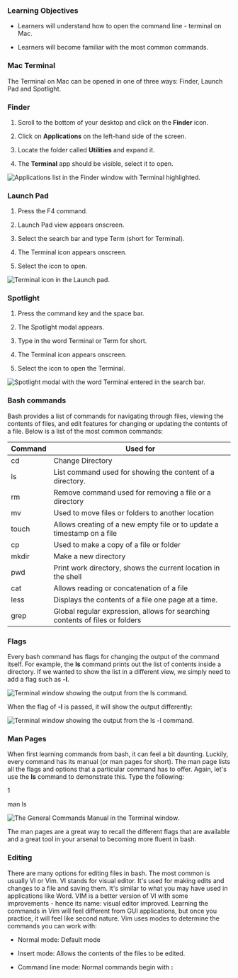 ### Learning Objectives

- Learners will understand how to open the command line - terminal on Mac.
    
- Learners will become familiar with the most common commands.
    

### Mac Terminal

The Terminal on Mac can be opened in one of three ways: Finder, Launch Pad and Spotlight.

### Finder

1. Scroll to the bottom of your desktop and click on the **Finder** icon.
    
2. Click on **Applications** on the left-hand side of the screen.
    
3. Locate the folder called **Utilities** and expand it.
    
4. The **Terminal** app should be visible, select it to open.
    

![Applications list in the Finder window with Terminal highlighted.](https://d3c33hcgiwev3.cloudfront.net/imageAssetProxy.v1/QH0lo3WeSly9JaN1nppcVw_f386b10cab3a406e8ac07a6c1ca941e1_Using-Bash-on-Mac-terminal_1.png?expiry=1704326400000&hmac=ZBgyptZ1CoCRZ-o-co5xfxGW49JWvOkycLGwZ0Shs1o)

### Launch Pad

1. Press the F4 command.
    
2. Launch Pad view appears onscreen.
    
3. Select the search bar and type Term (short for Terminal).
    
4. The Terminal icon appears onscreen.
    
5. Select the icon to open.
    

![Terminal icon in the Launch pad.](https://d3c33hcgiwev3.cloudfront.net/imageAssetProxy.v1/WrZfWEcRQL22X1hHEfC9vw_08ce27473c8244409b3195f5d3b572e1_Using-Bash-on-Mac-terminal_2.png?expiry=1704326400000&hmac=FncHegrRuAqO4qiEezzcKVqNELrAOH1V27FG1kcHxXA)

### Spotlight

1. Press the command key and the space bar.
    
2. The Spotlight modal appears.
    
3. Type in the word Terminal or Term for short.
    
4. The Terminal icon appears onscreen.
    
5. Select the icon to open the Terminal.
    

![Spotlight modal with the word Terminal entered in the search bar.](https://d3c33hcgiwev3.cloudfront.net/imageAssetProxy.v1/oKjU5X6WR2mo1OV-lqdprg_fe9cc4ac098244678b55a37539d8c0e1_Using-Bash-on-Mac-terminal_3.png?expiry=1704326400000&hmac=oEYt8IFHk_P-nkQaZfAw3XE0gXMbj3auvBh8m4bbCss)

### Bash commands

Bash provides a list of commands for navigating through files, viewing the contents of files, and edit features for changing or updating the contents of a file. Below is a list of the most common commands:

|**Command**|**Used for**|
|---|---|
|cd|Change Directory|
|ls|List command used for showing the content of a directory.|
|rm|Remove command used for removing a file or a directory|
|mv|Used to move files or folders to another location|
|touch|Allows creating of a new empty file or to update a timestamp on a file|
|cp|Used to make a copy of a file or folder|
|mkdir|Make a new directory|
|pwd|Print work directory, shows the current location in the shell|
|cat|Allows reading or concatenation of a file|
|less|Displays the contents of a file one page at a time.|
|grep|Global regular expression, allows for searching contents of files or folders|

### Flags

Every bash command has flags for changing the output of the command itself. For example, the **ls** command prints out the list of contents inside a directory. If we wanted to show the list in a different view, we simply need to add a flag such as **-l**.

![Terminal window showing the output from the ls command.](https://d3c33hcgiwev3.cloudfront.net/imageAssetProxy.v1/JvpEu_QUT-a6RLv0FN_mZw_12196adbd4354c2799af5d7f4858e1e1_Using-Bash-on-Mac-terminal_4.png?expiry=1704326400000&hmac=sFPq2m5ZiR8iUOLmQw0mHsVRSQrz8vHnDNkB99j_zio)

When the flag of **-l** is passed, it will show the output differently:

![Terminal window showing the output from the ls -l command.](https://d3c33hcgiwev3.cloudfront.net/imageAssetProxy.v1/qLuITqNXSFq7iE6jV1habw_2388e90a228f466da4076344abde00e1_Using-Bash-on-Mac-terminal_5.png?expiry=1704326400000&hmac=TNiGLefLWyuqP758by382PyJVWLiRAWL_nLWlNCtFUc)

### Man Pages

When first learning commands from bash, it can feel a bit daunting. Luckily, every command has its manual (or man pages for short). The man page lists all the flags and options that a particular command has to offer. Again, let's use the **ls** command to demonstrate this. Type the following:

1

man ls

![The General Commands Manual in the Terminal window.](https://d3c33hcgiwev3.cloudfront.net/imageAssetProxy.v1/ERwrJZCFTUOcKyWQhe1DnQ_ca59a06e955244c49e44e547c5466ee1_Using-Bash-on-Mac-terminal_6.png?expiry=1704326400000&hmac=RJsllXhJujjo5mfV8QQFGfPTnQEZDH7U_SU8fWb4W0E)

The man pages are a great way to recall the different flags that are available and a great tool in your arsenal to becoming more fluent in bash.

### Editing

There are many options for editing files in bash. The most common is usually VI or Vim. VI stands for visual editor. It's used for making edits and changes to a file and saving them. It's similar to what you may have used in applications like Word. VIM is a better version of VI with some improvements - hence its name: visual editor improved. Learning the commands in Vim will feel different from GUI applications, but once you practice, it will feel like second nature. Vim uses modes to determine the commands you can work with:

- Normal mode: Default mode
    
- Insert mode: Allows the contents of the files to be edited.
    
- Command line mode: Normal commands begin with **:**